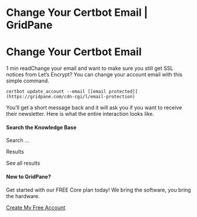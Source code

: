 # Change Your Certbot Email | GridPane

# Change Your Certbot Email

 

1 min readChange your email and want to make sure you still get SSL notices from Let’s Encrypt? You can change your account email with this simple command.

```
certbot update_account --email [[email protected]](https://gridpane.com/cdn-cgi/l/email-protection)
```

You’ll get a short message back and it will ask you if you want to receive their newsletter. Here is what the entire interaction looks like.

 

#### Search the Knowledge Base

Search ...

 Results

See all results

#### New to GridPane?

Get started with our FREE Core plan today! We bring the software, you bring the hardware.

[Create My Free Account](https://gridpane.com/checkout/?plan=core)

